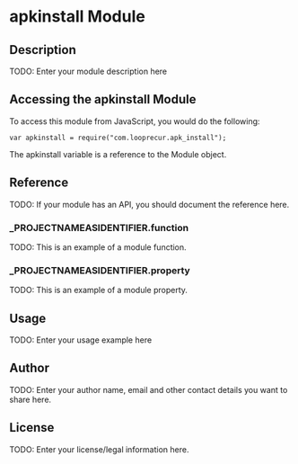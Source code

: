 # apkinstall Module

## Description

TODO: Enter your module description here

## Accessing the apkinstall Module

To access this module from JavaScript, you would do the following:

	var apkinstall = require("com.looprecur.apk_install");

The apkinstall variable is a reference to the Module object.	

## Reference

TODO: If your module has an API, you should document
the reference here.

### ___PROJECTNAMEASIDENTIFIER__.function

TODO: This is an example of a module function.

### ___PROJECTNAMEASIDENTIFIER__.property

TODO: This is an example of a module property.

## Usage

TODO: Enter your usage example here

## Author

TODO: Enter your author name, email and other contact
details you want to share here. 

## License

TODO: Enter your license/legal information here.
